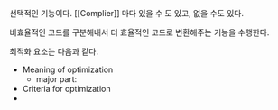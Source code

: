 
선택적인 기능이다. [[Complier]] 마다 있을 수 도 있고, 없을 수도 있다. 

비효율적인 코드를 구분해내서 더 효율적인 코드로 변환해주는 기능을 수행한다.

최적화 요소는 다음과 같다.
+ Meaning of optimization
	+ major part: 
+ Criteria for optimization
+ 